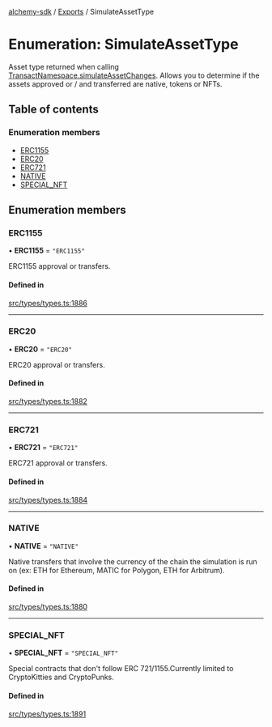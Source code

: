 [alchemy-sdk](../README.md) / [Exports](../modules.md) / SimulateAssetType

# Enumeration: SimulateAssetType

Asset type returned when calling [TransactNamespace.simulateAssetChanges](../classes/TransactNamespace.md#simulateassetchanges).
Allows you to determine if the assets approved or / and transferred are
native, tokens or NFTs.

## Table of contents

### Enumeration members

- [ERC1155](SimulateAssetType.md#erc1155)
- [ERC20](SimulateAssetType.md#erc20)
- [ERC721](SimulateAssetType.md#erc721)
- [NATIVE](SimulateAssetType.md#native)
- [SPECIAL\_NFT](SimulateAssetType.md#special_nft)

## Enumeration members

### ERC1155

• **ERC1155** = `"ERC1155"`

ERC1155 approval or transfers.

#### Defined in

[src/types/types.ts:1886](https://github.com/alchemyplatform/alchemy-sdk-js/blob/4483414/src/types/types.ts#L1886)

___

### ERC20

• **ERC20** = `"ERC20"`

ERC20 approval or transfers.

#### Defined in

[src/types/types.ts:1882](https://github.com/alchemyplatform/alchemy-sdk-js/blob/4483414/src/types/types.ts#L1882)

___

### ERC721

• **ERC721** = `"ERC721"`

ERC721 approval or transfers.

#### Defined in

[src/types/types.ts:1884](https://github.com/alchemyplatform/alchemy-sdk-js/blob/4483414/src/types/types.ts#L1884)

___

### NATIVE

• **NATIVE** = `"NATIVE"`

Native transfers that involve the currency of the chain the simulation is
run on (ex: ETH for Ethereum, MATIC for Polygon, ETH for Arbitrum).

#### Defined in

[src/types/types.ts:1880](https://github.com/alchemyplatform/alchemy-sdk-js/blob/4483414/src/types/types.ts#L1880)

___

### SPECIAL\_NFT

• **SPECIAL\_NFT** = `"SPECIAL_NFT"`

Special contracts that don't follow ERC 721/1155.Currently limited to
CryptoKitties and CryptoPunks.

#### Defined in

[src/types/types.ts:1891](https://github.com/alchemyplatform/alchemy-sdk-js/blob/4483414/src/types/types.ts#L1891)
